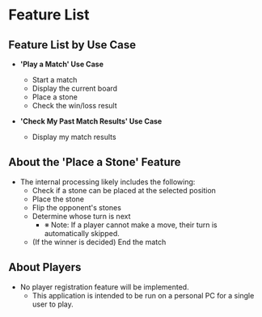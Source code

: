 # Feature List

## Feature List by Use Case

- **'Play a Match' Use Case**
  - Start a match
  - Display the current board
  - Place a stone
  - Check the win/loss result

- **'Check My Past Match Results' Use Case**
  - Display my match results

## About the 'Place a Stone' Feature

- The internal processing likely includes the following:
  - Check if a stone can be placed at the selected position
  - Place the stone
  - Flip the opponent's stones
  - Determine whose turn is next
    - ※ Note: If a player cannot make a move, their turn is automatically skipped.
  - (If the winner is decided) End the match

## About Players

- No player registration feature will be implemented.
  - This application is intended to be run on a personal PC for a single user to play.